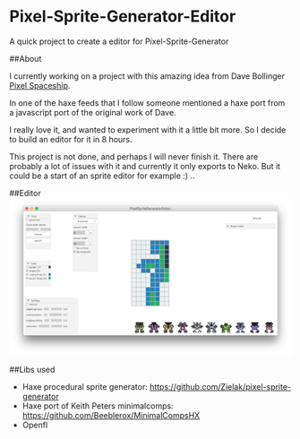 # Pixel-Sprite-Generator-Editor
A quick project to create a editor for Pixel-Sprite-Generator


##About

I currently working on a project with this amazing idea from Dave Bollinger [Pixel Spaceship](http://web.archive.org/web/20080228054410/http://www.davebollinger.com/works/pixelspaceships/).

In one of the haxe feeds that I follow someone mentioned a haxe port from a javascript port of the original work of Dave.

I really love it, and wanted to experiment with it a little bit more.
So I decide to build an editor for it in 8 hours.

This project is not done, and perhaps I will never finish it. 
There are probably a lot of issues with it and currently it only exports to Neko.
But it could be a start of an sprite editor for example :) ..

##Editor
![image](screenshot.png)


##Libs used

* Haxe procedural sprite generator: https://github.com/Zielak/pixel-sprite-generator
* Haxe port of Keith Peters minimalcomps: https://github.com/Beeblerox/MinimalCompsHX
* Openfl
